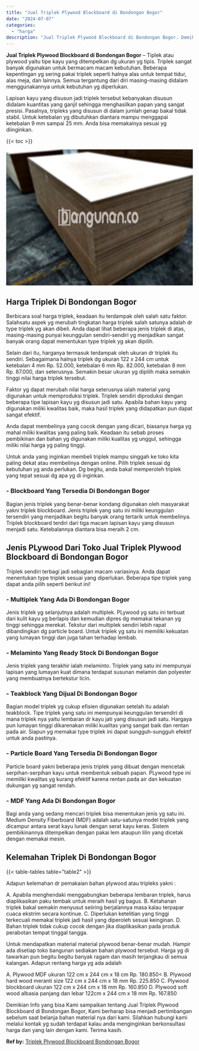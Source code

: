 ```yaml
---
title: "Jual Triplek Plywood Blockboard di Bondongan Bogor"
date: "2024-07-07"
categories: 
  - "harga"
description: "Jual Triplek Plywood Blockboard di Bondongan Bogor. Demikian Info yang bisa Kami sampaikan tentang Jual Triplek Plywood Blockboard di Bondongan Bogor, Kami b..."
---
```


**Jual Triplek Plywood Blockboard di Bondongan Bogor** – Tiplek atau plywood yaitu tipe kayu yang ditempelkan dg ukuran yg tipis. Triplek sangat banyak digunakan untuk bermacam macam kebutuhan. Beberapa kepentingan yg sering pakai triplek seperti halnya alas untuk tempat tidur, alas meja, dan lainnya. Semua tergantung dari diri masing-masing didalam menggunakannya untuk kebutuhan yg diperlukan.

Lapisan kayu yang disusun jadi triplek tersebut kebanyakan disusun didalam kuantitas yang ganjil sehingga menghasilkan papan yang sangat presisi. Pasalnya, tripleks yang disusun di dalam jumlah genap bakal tidak stabil. Untuk ketebalan yg dibutuhkan diantara mampu menggapai ketebalan 9 mm sampai 25 mm. Anda bisa memakainya sesuai yg diinginkan.

{{< toc >}}

![Jual Triplek Plywood Blockboard di Bondongan Bogor](/images/jual-triplek-murah-38.png)

## Harga Triplek Di Bondongan Bogor

Berbicara soal harga triplek, keadaan itu terdampak oleh salah satu faktor. Salahsatu aspek yg merubah tingkatan harga triplek salah satunya adalah dr type triplek yg akan dibeli. Anda dapat lihat beberapa jenis triplek di atas, masing-masing punyai keunggulan sendiri-sendiri yg menjadikan sangat banyak orang dapat menentukan type triplek yg akan dipilih.

Selain dari itu, harganya termasuk terdampak oleh ukuran dr triplek itu sendiri. Sebagaimana halnya triplek dg ukuran 122 x 244 cm untuk ketebalan 4 mm Rp. 52.000, ketebalan 6 mm Rp. 82.000, ketebalan 8 mm Rp. 87.000, dan seterusnya. Semakin besar ukuran yg dipilih maka semakin tinggi nilai harga triplek tersebut.

Faktor yg dapat merubah nilai harga seterusnya ialah material yang digunakan untuk memproduksi triplek. Triplek sendiri diproduksi dengan beberapa tipe lapisan kayu yg disusun jadi satu. Apabila bahan kayu yang digunakan miliki kwalitas baik, maka hasil triplek yang didapatkan pun dapat sangat efektif.

Anda dapat membelinya yang cocok dengan yang dicari, biasanya harga yg mahal miliki kwalitas yang paling baik. Keadaan itu sebab proses pembikinan dan bahan yg digunakan miliki kualitas yg unggul, sehingga miliki nilai harga yg paling tinggi.

Untuk anda yang inginkan membeli triplek mampu singgah ke toko kita paling dekat atau membelinya dengan online. Pilih triplek sesuai dg kebutuhan yg anda perlukan. Dg begitu, anda bakal memperoleh triplek yang tepat sesuai dg apa yg di inginkan.

### \- Blockboard Yang Tersedia Di Bondongan Bogor

Bagian jenis triplek yang benar-benar kondang digunakan oleh masyarakat yakni triplek blockboard. Jenis triplek yang satu ini miliki keunggulan tersendiri yang menjadikan begitu banyak orang tertarik untuk membelinya. Triplek blockboard terdiri dari tiga macam lapisan kayu yang disusun menjadi satu. Ketebalannya diantara bisa meraih 2 cm.

## Jenis PLywood Dari Toko Jual Triplek Plywood Blockboard di Bondongan Bogor

Triplek sendiri terbagi jadi sebagian macam variasinya. Anda dapat menentukan type triplek sesuai yang diperlukan. Beberapa tipe triplek yang dapat anda pilih seperti berikut ini!

### \- Multiplek Yang Ada Di Bondongan Bogor

Jenis triplek yg selanjutnya adalah multiplek. PLywood yg satu ini terbuat dari kulit kayu yg berlapis dan kemudian dipres dg memakai tekanan yg tinggi sehingga merekat. Tekstur dari multiplek sendiri lebih rapat dibandingkan dg particle board. Untuk triplek yg satu ini memiliki kekuatan yang lumayan tinggi dan juga tahan terhadap lembab.

### \- Melaminto Yang Ready Stock Di Bondongan Bogor

Jenis triplek yang terakhir ialah melaminto. Triplek yang satu ini mempunyai lapisan yang lumayan kuat dimana terdapat susunan melamin dan polyester yang membuatnya bertekstur licin.

### \- Teakblock Yang Dijual Di Bondongan Bogor

Bagian model triplek yg cukup efisien digunakan setelah itu adalah teakblock. Tipe triplek yang satu ini mempunyai keunggulan tersendiri di mana triplek nya yaitu lembaran dr kayu jati yang disusun jadi satu. Hargaya pun lumayan tinggi dikarenakan miliki kualitas yang sangat baik dan rentan pada air. Siapun yg memakai type triplek ini dapat sungguh-sungguh efektif untuk anda pastinya.

### \- Particle Board Yang Tersedia Di Bondongan Bogor

Particle board yakni beberapa jenis triplek yang dibuat dengan mencetak serpihan-serpihan kayu untuk membentuk sebuah papan. PLywood type ini memiliki kwalitas yg kurang efektif karena rentan pada air dan kekuatan dukungan yg sangat rendah.

### \- MDF Yang Ada Di Bondongan Bogor

Bagi anda yang sedang mencari triplek bisa menentukan jenis yg satu ini. Medium Density Fiberboard (MDF) adalah satu-satunya model triplek yang dicampur antara serat kayu lunak dengan serat kayu keras. Sistem pembikinannya ditempelkan dengan pakai lem ataupun lilin yang dicetak dengan memakai mesin.

## Kelemahan Triplek Di Bondongan Bogor

{{< table-tables table="table2" >}}

Adapun kelemahan dr pemakaian bahan plywood atau tripleks yakni :

A. Apabila menghendaki menggabungkan beberapa lembaran triplek, harus diaplikasikan paku tembak untuk meraih hasil yg bagus. B. Ketahanan triplek bakal semakin menyusut seiiring berjalannya masa kalau terpapar cuaca ekstrim secara kontinue. C. Diperlukan ketelitian yang tinggi terkecuali memakai triplek jadi hasil yang diperoleh sesuai keinginan. D. Bahan triplek tidak cukup cocok dengan jika diaplikasikan pada produk perabotan tempat tinggal tangga.

Untuk mendapatkan material material plywood benar-benar mudah. Hampir ada disetiap toko bangunan sediakan bahan plywood tersebut. Harga yg di tawarkan pun begitu begitu banyak ragam dan masih terjangkau di semua kalangan. Adapun rentang harga yg ada adalah

A. Plywood MDF ukuran 122 cm x 244 cm x 18 cm Rp. 180.850< B. Plywood hard wood meranti size 122 cm x 244 cm x 18 mm Rp. 225.850 C. Plywood blockboard ukuran 122 cm x 244 cm x 18 mm Rp. 160.850 D. Plywood soft wood albasia panjang dan lebar 122cm x 244 cm x 18 mm Rp. 167.850

Demikian Info yang bisa Kami sampaikan tentang Jual Triplek Plywood Blockboard di Bondongan Bogor, Kami berharap bisa menjadi pertimbangan sebelum saat belanja bahan material nya dari kami. Silahkan hubungi kami melalui kontak yg sudah terdapat kalau anda menginginkan berkonsultasi harga dan yang lain dengan kami. Terima kasih.

**Ref by:** [Triplek Plywood Blockboard Bondongan Bogor](https://id.wikipedia.org/wiki/Triplek)
